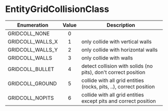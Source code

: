 # EntityGridCollisionClass

|Enumeration|Value|Description|
|-----------|:---:|-----------|
|GRIDCOLL_NONE|0||
|GRIDCOLL_WALLS_X|1|only collide with vertical walls|
|GRIDCOLL_WALLS_Y|2|only collide with horizontal walls|
|GRIDCOLL_WALLS|3|only collide with walls|
|GRIDCOLL_BULLET|4|detect collision with solids (no pits), don't correct position|
|GRIDCOLL_GROUND|5|collide with all grid entities (rocks, pits, ..), correct position|
|GRIDCOLL_NOPITS|6|collide with all grid entities except pits and correct position|
